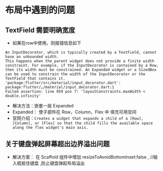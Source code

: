 # 布局中遇到的问题
## TextField 需要明确宽度
* 如果在row中使用，则报错信息如下
```
An InputDecorator, which is typically created by a TextField, cannot have an unbounded width.
This happens when the parent widget does not provide a finite width constraint. For example, if the InputDecorator is contained by a Row, then its width must be constrained. An Expanded widget or a SizedBox can be used to constrain the width of the InputDecorator or the TextField that contains it.
'package:flutter/src/material/input_decorator.dart':
package:flutter/…/material/input_decorator.dart:1
Failed assertion: line 959 pos 7: 'layoutConstraints.maxWidth < double.infinity'

```
* 解决方法：嵌套一层 Expanded
* Expanded： 使子部件在 Row，Column，Flex 中 填充可用空间
* 官网介绍：`Creates a widget that expands a child of a [Row], [Column], or [Flex] so that the child fills the available space along the flex widget's main axis.`

## 关于键盘弹起屏幕超出边界溢出问题
* 解决方案： 在 Scaffold 组件中增加  resizeToAvoidBottomInset:false , //输入框抵住键盘 ,防止键盘弹起布局溢出
